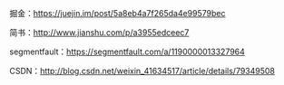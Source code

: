 掘金：https://juejin.im/post/5a8eb4a7f265da4e99579bec

简书：http://www.jianshu.com/p/a3955edceec7

segmentfault：https://segmentfault.com/a/1190000013327964

CSDN：http://blog.csdn.net/weixin_41634517/article/details/79349508